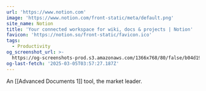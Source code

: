 ```yaml
---
url: 'https://www.notion.com'
image: 'https://www.notion.com/front-static/meta/default.png'
site_name: Notion
title: 'Your connected workspace for wiki, docs & projects | Notion'
favicon: 'https://notion.so/front-static/favicon.ico'
tags:
  - Productivity
og_screenshot_url: >-
  https://og-screenshots-prod.s3.amazonaws.com/1366x768/80/false/b04d19f21678295e26b2d736b5d339ff79eaee87563c1ff74c62f102bdd9d843.jpeg
og-last-fetch: '2025-03-05T03:57:27.187Z'
---
```


An [[Advanced Documents 1]] tool, the market leader.  

